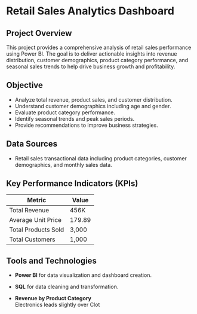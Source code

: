 # Retail Sales Analytics Dashboard

## Project Overview

This project provides a comprehensive analysis of retail sales performance using Power BI. The goal is to deliver actionable insights into revenue distribution, customer demographics, product category performance, and seasonal sales trends to help drive business growth and profitability.

## Objective

- Analyze total revenue, product sales, and customer distribution.
- Understand customer demographics including age and gender.
- Evaluate product category performance.
- Identify seasonal trends and peak sales periods.
- Provide recommendations to improve business strategies.

## Data Sources

- Retail sales transactional data including product categories, customer demographics, and monthly sales data.

## Key Performance Indicators (KPIs)

| Metric                 | Value   |
|------------------------|---------|
| Total Revenue          | 456K    |
| Average Unit Price     | 179.89  |
| Total Products Sold    | 3,000   |
| Total Customers        | 1,000   |

## Tools and Technologies

- **Power BI** for data visualization and dashboard creation.
- **SQL** for data cleaning and transformation.


- **Revenue by Product Category**  
  Electronics leads slightly over Clot
